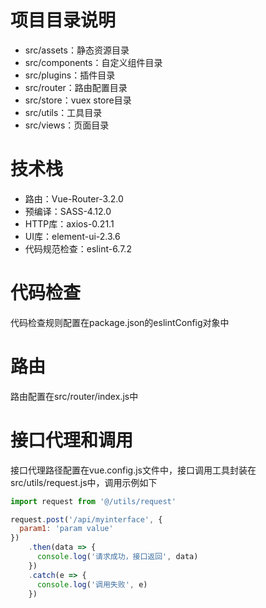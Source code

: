 # 项目目录说明
- src/assets：静态资源目录
- src/components：自定义组件目录
- src/plugins：插件目录
- src/router：路由配置目录
- src/store：vuex store目录
- src/utils：工具目录
- src/views：页面目录

# 技术栈
- 路由：Vue-Router-3.2.0
- 预编译：SASS-4.12.0
- HTTP库：axios-0.21.1
- UI库：element-ui-2.3.6
- 代码规范检查：eslint-6.7.2

# 代码检查
代码检查规则配置在package.json的eslintConfig对象中

# 路由
路由配置在src/router/index.js中

# 接口代理和调用
接口代理路径配置在vue.config.js文件中，接口调用工具封装在src/utils/request.js中，调用示例如下
```javascript
import request from '@/utils/request'

request.post('/api/myinterface', {
  param1: 'param value'
})
	.then(data => {
	  console.log('请求成功，接口返回', data)
	})
	.catch(e => {
	  console.log('调用失败', e)
	})
```

